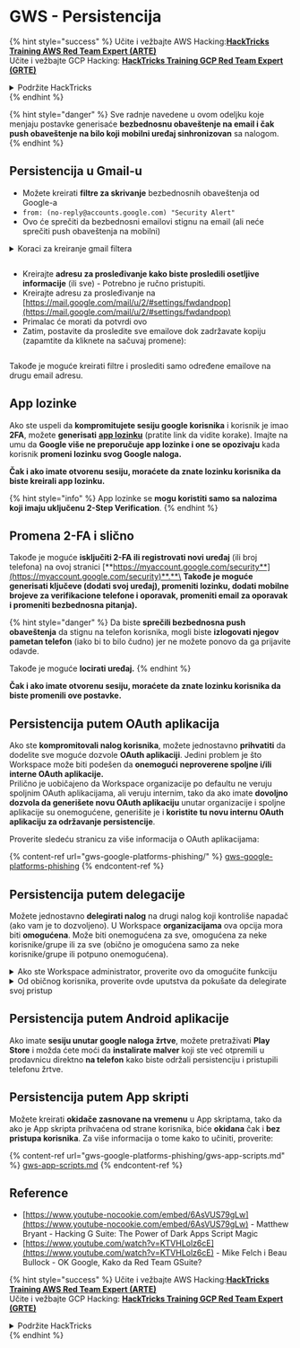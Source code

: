 # GWS - Persistencija

{% hint style="success" %}
Učite i vežbajte AWS Hacking:<img src="../../.gitbook/assets/image.png" alt="" data-size="line">[**HackTricks Training AWS Red Team Expert (ARTE)**](https://training.hacktricks.xyz/courses/arte)<img src="../../.gitbook/assets/image.png" alt="" data-size="line">\
Učite i vežbajte GCP Hacking: <img src="../../.gitbook/assets/image (2).png" alt="" data-size="line">[**HackTricks Training GCP Red Team Expert (GRTE)**<img src="../../.gitbook/assets/image (2).png" alt="" data-size="line">](https://training.hacktricks.xyz/courses/grte)

<details>

<summary>Podržite HackTricks</summary>

* Proverite [**planove pretplate**](https://github.com/sponsors/carlospolop)!
* **Pridružite se** 💬 [**Discord grupi**](https://discord.gg/hRep4RUj7f) ili [**telegram grupi**](https://t.me/peass) ili **pratite** nas na **Twitteru** 🐦 [**@hacktricks\_live**](https://twitter.com/hacktricks\_live)**.**
* **Podelite hakerske trikove slanjem PR-ova na** [**HackTricks**](https://github.com/carlospolop/hacktricks) i [**HackTricks Cloud**](https://github.com/carlospolop/hacktricks-cloud) github repozitorijume.

</details>
{% endhint %}

{% hint style="danger" %}
Sve radnje navedene u ovom odeljku koje menjaju postavke generisaće **bezbednosnu obaveštenje na email i čak push obaveštenje na bilo koji mobilni uređaj sinhronizovan** sa nalogom.
{% endhint %}

## **Persistencija u Gmail-u**

* Možete kreirati **filtre za skrivanje** bezbednosnih obaveštenja od Google-a
* `from: (no-reply@accounts.google.com) "Security Alert"`
* Ovo će sprečiti da bezbednosni emailovi stignu na email (ali neće sprečiti push obaveštenja na mobilni)

<details>

<summary>Koraci za kreiranje gmail filtera</summary>

(Uputstva [**ovde**](https://support.google.com/mail/answer/6579))

1. Otvorite [Gmail](https://mail.google.com/).
2. U pretraživaču na vrhu, kliknite na Prikaži opcije pretrage ![photos tune](https://lh3.googleusercontent.com/cD6YR\_YvqXqNKxrWn2NAWkV6tjJtg8vfvqijKT1\_9zVCrl2sAx9jROKhLqiHo2ZDYTE=w36).
3. Unesite svoje kriterijume pretrage. Ako želite da proverite da li je vaša pretraga ispravno funkcionisala, pogledajte koji emailovi se pojavljuju klikom na **Pretraži**.
4. Na dnu prozora pretrage, kliknite na **Kreiraj filter**.
5. Izaberite šta želite da filter radi.
6. Kliknite na **Kreiraj filter**.

Proverite svoj trenutni filter (da ih obrišete) na [https://mail.google.com/mail/u/0/#settings/filters](https://mail.google.com/mail/u/0/#settings/filters)

</details>

<figure><img src="../../.gitbook/assets/image (331).png" alt=""><figcaption></figcaption></figure>

* Kreirajte **adresu za prosleđivanje kako biste prosledili osetljive informacije** (ili sve) - Potrebno je ručno pristupiti.
* Kreirajte adresu za prosleđivanje na [https://mail.google.com/mail/u/2/#settings/fwdandpop](https://mail.google.com/mail/u/2/#settings/fwdandpop)
* Primalac će morati da potvrdi ovo
* Zatim, postavite da prosledite sve emailove dok zadržavate kopiju (zapamtite da kliknete na sačuvaj promene):

<figure><img src="../../.gitbook/assets/image (332).png" alt=""><figcaption></figcaption></figure>

Takođe je moguće kreirati filtre i proslediti samo određene emailove na drugu email adresu.

## App lozinke

Ako ste uspeli da **kompromitujete sesiju google korisnika** i korisnik je imao **2FA**, možete **generisati** [**app lozinku**](https://support.google.com/accounts/answer/185833?hl=en) (pratite link da vidite korake). Imajte na umu da **Google više ne preporučuje app lozinke i one se opozivaju** kada korisnik **promeni lozinku svog Google naloga.**

**Čak i ako imate otvorenu sesiju, moraćete da znate lozinku korisnika da biste kreirali app lozinku.**

{% hint style="info" %}
App lozinke se **mogu koristiti samo sa nalozima koji imaju uključenu 2-Step Verification**.
{% endhint %}

## Promena 2-FA i slično

Takođe je moguće **isključiti 2-FA ili registrovati novi uređaj** (ili broj telefona) na ovoj stranici [**https://myaccount.google.com/security**](https://myaccount.google.com/security)**.**\
**Takođe je moguće generisati ključeve (dodati svoj uređaj), promeniti lozinku, dodati mobilne brojeve za verifikacione telefone i oporavak, promeniti email za oporavak i promeniti bezbednosna pitanja).**

{% hint style="danger" %}
Da biste **sprečili bezbednosna push obaveštenja** da stignu na telefon korisnika, mogli biste **izlogovati njegov pametan telefon** (iako bi to bilo čudno) jer ne možete ponovo da ga prijavite odavde.

Takođe je moguće **locirati uređaj.**
{% endhint %}

**Čak i ako imate otvorenu sesiju, moraćete da znate lozinku korisnika da biste promenili ove postavke.**

## Persistencija putem OAuth aplikacija

Ako ste **kompromitovali nalog korisnika**, možete jednostavno **prihvatiti** da dodelite sve moguće dozvole **OAuth aplikaciji**. Jedini problem je što Workspace može biti podešen da **onemogući neproverene spoljne i/ili interne OAuth aplikacije.**\
Prilično je uobičajeno da Workspace organizacije po defaultu ne veruju spoljnim OAuth aplikacijama, ali veruju internim, tako da ako imate **dovoljno dozvola da generišete novu OAuth aplikaciju** unutar organizacije i spoljne aplikacije su onemogućene, generišite je i **koristite tu novu internu OAuth aplikaciju za održavanje persistencije**.

Proverite sledeću stranicu za više informacija o OAuth aplikacijama:

{% content-ref url="gws-google-platforms-phishing/" %}
[gws-google-platforms-phishing](gws-google-platforms-phishing/)
{% endcontent-ref %}

## Persistencija putem delegacije

Možete jednostavno **delegirati nalog** na drugi nalog koji kontroliše napadač (ako vam je to dozvoljeno). U Workspace **organizacijama** ova opcija mora biti **omogućena**. Može biti onemogućena za sve, omogućena za neke korisnike/grupe ili za sve (obično je omogućena samo za neke korisnike/grupe ili potpuno onemogućena).

<details>

<summary>Ako ste Workspace administrator, proverite ovo da omogućite funkciju</summary>

(Informacije [kopirane iz dokumenata](https://support.google.com/a/answer/7223765))

Kao administrator vaše organizacije (na primer, vaše posla ili škole), kontrolišete da li korisnici mogu delegirati pristup svom Gmail nalogu. Možete dozvoliti svima da imaju opciju da delegiraju svoj nalog. Ili, samo dozvoliti ljudima u određenim odeljenjima da postave delegaciju. Na primer, možete:

* Dodati administrativnog asistenta kao delegata na vašem Gmail nalogu kako bi mogli da čitaju i šalju emailove u vaše ime.
* Dodati grupu, kao što je vaše prodajno odeljenje, u Grupe kao delegata da bi svima omogućili pristup jednom Gmail nalogu.

Korisnici mogu delegirati pristup samo drugom korisniku u istoj organizaciji, bez obzira na njihovu domenu ili organizacionu jedinicu.

#### Ograničenja i restrikcije delegacije

* **Dozvolite korisnicima da dodele pristup svojoj pošti Google grupi** opcija: Da biste koristili ovu opciju, mora biti omogućena za OU delegiranog naloga i za OU svakog člana grupe. Članovi grupe koji pripadaju OU bez ove opcije omogućene ne mogu pristupiti delegiranom nalogu.
* Sa tipičnom upotrebom, 40 delegiranih korisnika može pristupiti Gmail nalogu u isto vreme. Iznadprosečna upotreba od strane jednog ili više delegata može smanjiti ovaj broj.
* Automatizovani procesi koji često pristupaju Gmail-u takođe mogu smanjiti broj delegata koji mogu pristupiti nalogu u isto vreme. Ovi procesi uključuju API-je ili ekstenzije pretraživača koje često pristupaju Gmail-u.
* Jedan Gmail nalog podržava do 1.000 jedinstvenih delegata. Grupa u Grupama se računa kao jedan delegat prema limitu.
* Delegacija ne povećava limite za Gmail nalog. Gmail nalozi sa delegiranim korisnicima imaju standardne limite i politike Gmail naloga. Za detalje, posetite [Gmail limite i politike](https://support.google.com/a/topic/28609).

#### Korak 1: Uključite Gmail delegaciju za svoje korisnike

**Pre nego što počnete:** Da biste primenili postavku za određene korisnike, stavite njihove naloge u [organizacionu jedinicu](https://support.google.com/a/topic/1227584).

1.  [Prijavite se](https://admin.google.com/) na vašu [Google Admin konzolu](https://support.google.com/a/answer/182076).

Prijavite se koristeći _administratorski nalog_, a ne vaš trenutni nalog CarlosPolop@gmail.com
2. U Admin konzoli, idite na Meni ![](https://storage.googleapis.com/support-kms-prod/JxKYG9DqcsormHflJJ8Z8bHuyVI5YheC0lAp)![i zatim](https://storage.googleapis.com/support-kms-prod/Th2Tx0uwPMOhsMPn7nRXMUo3vs6J0pto2DTn)![](https://storage.googleapis.com/support-kms-prod/ocGtUSENh4QebLpvZcmLcNRZyaTBcolMRSyl) **Aplikacije**![i zatim](https://storage.googleapis.com/support-kms-prod/Th2Tx0uwPMOhsMPn7nRXMUo3vs6J0pto2DTn)**Google Workspace**![i zatim](https://storage.googleapis.com/support-kms-prod/Th2Tx0uwPMOhsMPn7nRXMUo3vs6J0pto2DTn)**Gmail**![i zatim](https://storage.googleapis.com/support-kms-prod/Th2Tx0uwPMOhsMPn7nRXMUo3vs6J0pto2DTn)**Podešavanja korisnika**.
3. Da biste primenili postavku na sve, ostavite izabranu gornju organizacionu jedinicu. Inače, izaberite pod [organizacionu jedinicu](https://support.google.com/a/topic/1227584).
4. Kliknite na **Delegacija pošte**.
5. Proverite kutiju **Dozvolite korisnicima da delegiraju pristup svojoj pošti drugim korisnicima u domenu**.
6. (Opcionalno) Da biste omogućili korisnicima da odrede koje informacije o pošiljaocu su uključene u delegirane poruke poslate sa njihovog naloga, proverite kutiju **Dozvolite korisnicima da prilagode ovu postavku**.
7. Izaberite opciju za podrazumevane informacije o pošiljaocu koje su uključene u poruke koje šalju delegati:
* **Prikaži vlasnika naloga i delegata koji je poslao email**—Poruke uključuju email adrese vlasnika Gmail naloga i delegata.
* **Prikaži samo vlasnika naloga**—Poruke uključuju email adresu samo vlasnika Gmail naloga. Email adresa delegata nije uključena.
8. (Opcionalno) Da biste omogućili korisnicima da dodaju grupu u Grupama kao delegata, proverite kutiju **Dozvolite korisnicima da dodele pristup svojoj pošti Google grupi**.
9. Kliknite na **Sačuvaj**. Ako ste konfigurisali pod organizacionu jedinicu, možda ćete moći da **nasledite** ili **prepišete** postavke roditeljske organizacione jedinice.
10. (Opcionalno) Da biste uključili Gmail delegaciju za druge organizacione jedinice, ponovite korake 3–9.

Promene mogu potrajati do 24 sata, ali obično se dešavaju brže. [Saznajte više](https://support.google.com/a/answer/7514107)

#### Korak 2: Neka korisnici postave delegate za svoje naloge

Nakon što uključite delegaciju, vaši korisnici idu na svoja Gmail podešavanja da dodele delegate. Delegati tada mogu čitati, slati i primati poruke u ime korisnika.

Za detalje, uputite korisnike na [Delegiranje i saradnja na emailu](https://support.google.com/a/users/answer/138350).

</details>

<details>

<summary>Od običnog korisnika, proverite ovde uputstva da pokušate da delegirate svoj pristup</summary>

(Info kopirana [**iz dokumenata**](https://support.google.com/mail/answer/138350))

Možete dodati do 10 delegata.

Ako koristite Gmail preko svog posla, škole ili druge organizacije:

* Možete dodati do 1000 delegata unutar vaše organizacije.
* Sa tipičnom upotrebom, 40 delegata može pristupiti Gmail nalogu u isto vreme.
* Ako koristite automatizovane procese, kao što su API-ji ili ekstenzije pretraživača, nekoliko delegata može pristupiti Gmail nalogu u isto vreme.

1. Na svom računaru, otvorite [Gmail](https://mail.google.com/). Ne možete dodati delegate iz Gmail aplikacije.
2. U gornjem desnom uglu, kliknite na Podešavanja ![Settings](https://lh3.googleusercontent.com/p3J-ZSPOLtuBBR\_ofWTFDfdgAYQgi8mR5c76ie8XQ2wjegk7-yyU5zdRVHKybQgUlQ=w36-h36) ![i zatim](https://lh3.googleusercontent.com/3\_l97rr0GvhSP2XV5OoCkV2ZDTIisAOczrSdzNCBxhIKWrjXjHucxNwocghoUa39gw=w36-h36) **Pogledajte sve postavke**.
3. Kliknite na **Nalozi i uvoz** ili **Nalozi** tab.
4. U sekciji "Dodeli pristup svom nalogu", kliknite na **Dodaj drugi nalog**. Ako koristite Gmail preko svog posla ili škole, vaša organizacija može ograničiti delegaciju emaila. Ako ne vidite ovu postavku, kontaktirajte svog administratora.
* Ako ne vidite Dodeli pristup svom nalogu, onda je to ograničeno.
5.  Unesite email adresu osobe koju želite da dodate. Ako koristite Gmail preko svog posla, škole ili druge organizacije, i vaš administrator to dozvoljava, možete uneti email adresu grupe. Ova grupa mora imati istu domenu kao vaša organizacija. Spoljni članovi grupe su odbijeni pristup delegaciji.\
\
**Važno:** Ako je nalog koji delegirate novi nalog ili je lozinka resetovana, administrator mora isključiti zahtev za promenu lozinke kada se prvi put prijavite.

* [Saznajte kako administrator može da kreira korisnika](https://support.google.com/a/answer/33310).
* [Saznajte kako administrator može da resetuje lozinke](https://support.google.com/a/answer/33319).

6\. Kliknite na **Sledeći korak** ![i zatim](https://lh3.googleusercontent.com/QbWcYKta5vh\_4-OgUeFmK-JOB0YgLLoGh69P478nE6mKdfpWQniiBabjF7FVoCVXI0g=h36) **Pošaljite email da dodelite pristup**.

Osoba koju ste dodali će dobiti email u kojem se traži da potvrdi. Poziv ističe nakon nedelju dana.

Ako ste dodali grupu, svi članovi grupe će postati delegati bez potrebe za potvrdom.

Napomena: Može potrajati do 24 sata da delegacija počne da deluje.

</details>

## Persistencija putem Android aplikacije

Ako imate **sesiju unutar google naloga žrtve**, možete pretraživati **Play Store** i možda ćete moći da **instalirate malver** koji ste već otpremili u prodavnicu direktno **na telefon** kako biste održali persistenciju i pristupili telefonu žrtve.

## **Persistencija putem** App skripti

Možete kreirati **okidače zasnovane na vremenu** u App skriptama, tako da ako je App skripta prihvaćena od strane korisnika, biće **okidana** čak i **bez pristupa korisnika**. Za više informacija o tome kako to učiniti, proverite:

{% content-ref url="gws-google-platforms-phishing/gws-app-scripts.md" %}
[gws-app-scripts.md](gws-google-platforms-phishing/gws-app-scripts.md)
{% endcontent-ref %}

## Reference

* [https://www.youtube-nocookie.com/embed/6AsVUS79gLw](https://www.youtube-nocookie.com/embed/6AsVUS79gLw) - Matthew Bryant - Hacking G Suite: The Power of Dark Apps Script Magic
* [https://www.youtube.com/watch?v=KTVHLolz6cE](https://www.youtube.com/watch?v=KTVHLolz6cE) - Mike Felch i Beau Bullock - OK Google, Kako da Red Team GSuite?

{% hint style="success" %}
Učite i vežbajte AWS Hacking:<img src="../../.gitbook/assets/image.png" alt="" data-size="line">[**HackTricks Training AWS Red Team Expert (ARTE)**](https://training.hacktricks.xyz/courses/arte)<img src="../../.gitbook/assets/image.png" alt="" data-size="line">\
Učite i vežbajte GCP Hacking: <img src="../../.gitbook/assets/image (2).png" alt="" data-size="line">[**HackTricks Training GCP Red Team Expert (GRTE)**<img src="../../.gitbook/assets/image (2).png" alt="" data-size="line">](https://training.hacktricks.xyz/courses/grte)

<details>

<summary>Podržite HackTricks</summary>

* Proverite [**planove pretplate**](https://github.com/sponsors/carlospolop)!
* **Pridružite se** 💬 [**Discord grupi**](https://discord.gg/hRep4RUj7f) ili [**telegram grupi**](https://t.me/peass) ili **pratite** nas na **Twitteru** 🐦 [**@hacktricks\_live**](https://twitter.com/hacktricks\_live)**.**
* **Podelite hakerske trikove slanjem PR-ova na** [**HackTricks**](https://github.com/carlospolop/hacktricks) i [**HackTricks Cloud**](https://github.com/carlospolop/hacktricks-cloud) github repozitorijume.

</details>
{% endhint %}
